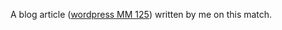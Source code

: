 A blog article ([wordpress MM 125](https://shadekcse.wordpress.com/2021/04/02/topcoder-data-science-marathon-match-125/)) written by me on this match.



